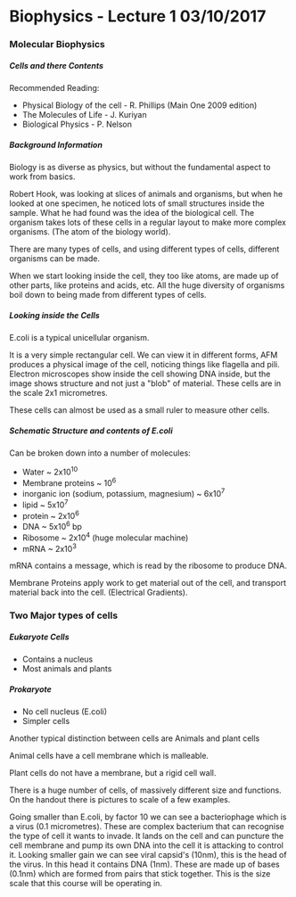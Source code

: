 # Biophysics - Lecture 1 03/10/2017

### Molecular Biophysics

##### Cells and there Contents

Recommended Reading:
- Physical Biology of the cell - R. Phillips (Main One 2009 edition)
- The Molecules of Life - J. Kuriyan
- Biological Physics - P. Nelson

##### Background Information

Biology is as diverse as physics, but without the fundamental aspect to work from basics.

Robert Hook, was looking at slices of animals and organisms, but when he looked at one specimen, he noticed lots of small structures inside the sample. What he had found was the idea of the biological cell. The organism takes lots of these cells in a regular layout to make more complex organisms. (The atom of the biology world).

There are many types of cells, and using different types of cells, different organisms can be made.

When we start looking inside the cell, they too like atoms, are made up of other parts, like proteins and acids, etc. All the huge diversity of organisms boil down to being made from different types of cells.

##### Looking inside the Cells

E.coli is a typical unicellular organism.

It is a very simple rectangular cell. We can view it in different forms, AFM produces a physical image of the cell, noticing things like flagella and pili. Electron microscopes show inside the cell showing DNA inside, but the image shows structure and not just a "blob" of material. These cells are in the scale 2x1 micrometres.

These cells can almost be used as a small ruler to measure other cells.

##### Schematic Structure and contents of E.coli

Can be broken down into a number of molecules:

- Water ~ 2x10<sup>10</sup>
- Membrane proteins ~ 10<sup>6</sup>
- inorganic ion (sodium, potassium, magnesium) ~ 6x10<sup>7</sup>
- lipid ~ 5x10<sup>7</sup>
- protein ~ 2x10<sup>6</sup>
- DNA ~ 5x10<sup>6</sup> bp
- Ribosome ~ 2x10<sup>4</sup> (huge molecular machine)
- mRNA ~ 2x10<sup>3</sup>

mRNA contains a message, which is read by the ribosome to produce DNA.

Membrane Proteins apply work to get material out of the cell, and transport material back into the cell. (Electrical Gradients).

### Two Major types of cells

##### Eukaryote Cells

- Contains a nucleus
- Most animals and plants

##### Prokaryote

- No cell nucleus (E.coli)
- Simpler cells

Another typical distinction between cells are Animals and plant cells

Animal cells have a cell membrane which is malleable.

Plant cells do not have a membrane, but a rigid cell wall.

There is a huge number of cells, of massively different size and functions. On the handout there is pictures to scale of a few examples.

Going smaller than E.coli, by factor 10 we can see a bacteriophage which is a virus (0.1 micrometres). These are complex bacterium that can recognise the type of cell it wants to invade. It lands on the cell and can puncture the cell membrane and pump its own DNA into the cell it is attacking to control it. Looking smaller gain we can see viral capsid's (10nm), this is the head of the virus. In this head it contains DNA (1nm). These are made up of bases (0.1nm) which are formed from pairs that stick together. This is the size scale that this course will be operating in.
